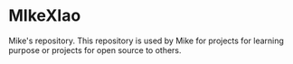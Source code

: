 # MIkeXIao
Mike's repository.
This repository is used by Mike for projects for learning purpose or projects for open source to others.
